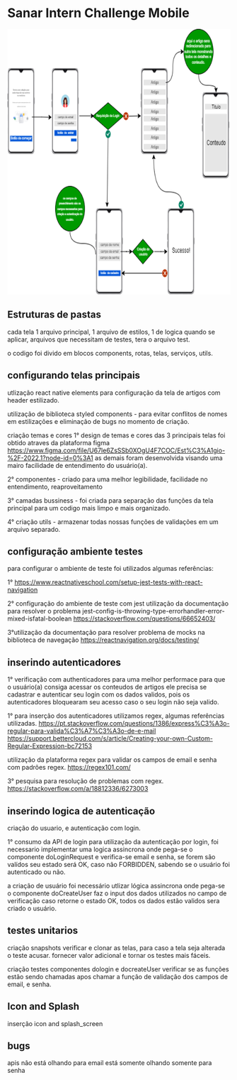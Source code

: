 # Sanar Intern Challenge Mobile

<div align="center">
  <img src="sanar_app_diagram.png" alt="Foto do Projeto Inicial" height="599" width="599"/>
</div>

## Estruturas de pastas
cada tela 1 arquivo principal, 1 arquivo de estilos, 1 de logica quando se aplicar,
arquivos que necessitam de testes, tera o arquivo test.

o codigo foi divido em blocos components, rotas, telas, serviços, utils.

## configurando telas principais

utlização react native elements
para configuração da tela de artigos com header estilizado.

utilização de biblioteca styled components - para evitar conflitos de nomes em estilizações e eliminação de bugs no momento de criação.

criação temas e cores
1° design de temas e cores das 3 principais telas foi obtido atraves da plataforma figma 
https://www.figma.com/file/U67le6ZsSSb0XOgU4F7COC/Est%C3%A1gio-%2F-2022.1?node-id=0%3A1
as demais foram desenvolvida visando uma mairo facilidade de entendimento do usuário(a).

2° componentes - criado para uma melhor legibilidade, facilidade no entendimento, reaproveitamento

3° camadas bussiness - foi criada para separação das funções da tela principal para um codigo mais limpo e mais organizado.

4° criação utils - armazenar todas nossas funções de validações em um arquivo separado.

## configuração ambiente testes
para configurar o ambiente de teste
foi utilizados algumas referências:

1° https://www.reactnativeschool.com/setup-jest-tests-with-react-navigation

2° configuração do ambiente de teste com jest
utilização da documentação para resolver o problema jest-config-is-throwing-type-errorhandler-error-mixed-isfatal-boolean
https://stackoverflow.com/questions/66652403/

3°utilização da documentação para resolver problema de mocks na biblioteca de navegação
https://reactnavigation.org/docs/testing/

## inserindo autenticadores
1° verificação com authenticadores para uma melhor performace
para que o usuário(a) consiga acessar os conteudos de artigos ele precisa se cadastrar e autenticar seu login com os dados validos, pois os autenticadores bloquearam seu acesso caso o seu login não seja valido.

1° para inserção dos autenticadores utilizamos regex,
algumas referências utilizadas.
https://pt.stackoverflow.com/questions/1386/express%C3%A3o-regular-para-valida%C3%A7%C3%A3o-de-e-mail
https://support.bettercloud.com/s/article/Creating-your-own-Custom-Regular-Expression-bc72153

utilização da plataforma regex para validar os campos de email e senha com padrões regex.
https://regex101.com/

3° pesquisa para resolução de problemas com regex.
https://stackoverflow.com/a/18812336/6273003

## inserindo logica de autenticação
criação do usuario, e autenticação com login.

1° consumo da API de login
para utilização da autenticação por login, foi necessario implementar uma logica assincrona onde pega-se o componente doLoginRequest e verifica-se email e senha, se forem são valídos seu estado será OK, caso não FORBIDDEN, sabendo se o usuário foi autenticado ou não.

a criação de usuário foi necessário utlizar lógica assincrona onde pega-se o componente doCreateUser faz o input dos dados utilizados no campo de verificação caso retorne o estado OK, todos os dados estão validos sera criado o usuário.

## testes unitarios 
criação snapshots
verificar e clonar as telas, para caso a tela seja alterada o teste acusar.
fornecer valor adicional e tornar os testes mais fáceis.

criação testes componentes dologin e docreateUser
verificar se as funções estão sendo chamadas apos chamar a função de validação dos campos de email, e senha.

## Icon and Splash
inserção icon and splash_screen

## bugs
apis não está olhando para email está somente olhando somente para senha